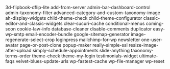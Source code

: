 3d-flipbook-dflip-lite
add-from-server
admin-bar-dashboard-control
admin-taxonomy-filter
advanced-category-and-custom-taxonomy-image
ah-display-widgets
child-theme-check
child-theme-configurator
classic-editor-and-classic-widgets
clear-sucuri-cache
conditional-menus
coming-soon
cookie-law-info
database-cleaner
disable-comments
duplicator
easy-wp-smtp
email-encoder-bundle
google-sitemap-generator
image-regenerate-select-crop
loginpress
mailchimp-for-wp
newsletter 
one-user-avatar
page-or-post-clone 
popup-maker
really-simple-ssl
resize-image-after-upload
simply-schedule-appointments
slide-anything
taxonomy-terms-order
theme-check
theme-my-login
testimonials-widget
ultimate-faqs
velvet-blues-update-urls
wp-fastest-cache
wp-file-manager
wp-reset
